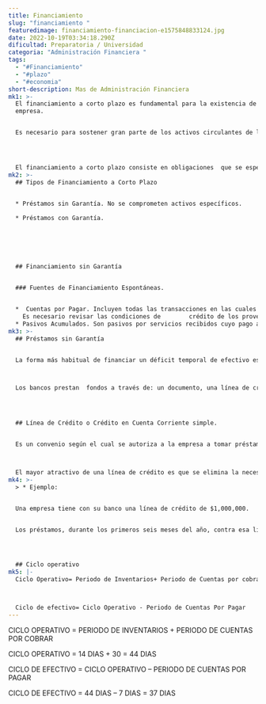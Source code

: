 ```yaml
---
title: Financiamiento
slug: "financiamiento "
featuredimage: financiamiento-financiacion-e1575848833124.jpg
date: 2022-10-19T03:34:18.290Z
dificultad: Preparatoria / Universidad
categoria: "Administración Financiera "
tags:
  - "#Financiamiento"
  - "#plazo"
  - "#economia"
short-description: Mas de Administración Financiera
mk1: >-
  El financiamiento a corto plazo es fundamental para la existencia de la
  empresa.


  Es necesario para sostener gran parte de los activos circulantes de la empresa, tales como: caja, valores negociables, cuentas por cobrar e inventario.




  El financiamiento a corto plazo consiste en obligaciones  que se espera que venzan en menos de un año.
mk2: >-
  ## Tipos de Financiamiento a Corto Plazo


  * Préstamos sin Garantía. No se comprometen activos específicos.

  * Préstamos con Garantía.






  ## Financiamiento sin Garantía


  ### Fuentes de Financiamiento Espontáneas.


  *  Cuentas por Pagar. Incluyen todas las transacciones en las cuales se compra mercancía pero no se firma un documento formal para dejar constancia de la obligación del comprador con el vendedor.
    Es necesario revisar las condiciones de        crédito de los proveedores, los costos de renunciar a descuentos por pronto pago y los riesgos de dilatar el pago de dichas cuentas.
  * Pasivos Acumulados. Son pasivos por servicios recibidos cuyo pago aún no se ha efectuado . Los conceptos más comunes que acumula una empresa son: impuestos y salarios.
mk3: >-
  ## Préstamos sin Garantía


  La forma más habitual de financiar un déficit temporal de efectivo es a través de un préstamo bancario a corto plazo, sin garantía.



  Los bancos prestan  fondos a través de: un documento, una línea de crédito  o por un crédito revolvente.




  ## Línea de Crédito o Crédito en Cuenta Corriente simple.


  Es un convenio según el cual se autoriza a la empresa a tomar préstamos hasta una cantidad especificada.



  El mayor atractivo de una línea de crédito es que se elimina la necesidad de estudiar los méritos para el crédito de un cliente cada vez que éste solicite dinero.
mk4: >-
  > * Ejemplo:


  Una empresa tiene con su banco una línea de crédito de $1,000,000.


  Los préstamos, durante los primeros seis meses del año, contra esa línea de crédito aparecen en la siguiente tabla:




  ## Ciclo operativo
mk5: |-
  Ciclo Operativo= Periodo de Inventarios+ Periodo de Cuentas por cobrar



  Ciclo de efectivo= Ciclo Operativo - Periodo de Cuentas Por Pagar
---
```

CICLO OPERATIVO = PERIODO DE INVENTARIOS + PERIODO DE CUENTAS POR COBRAR 


CICLO OPERATIVO = 14 DIAS + 30 = 44 DIAS


CICLO DE EFECTIVO = CICLO OPERATIVO – PERIODO DE CUENTAS POR PAGAR


CICLO DE EFECTIVO = 44  DIAS – 7 DIAS = 37 DIAS